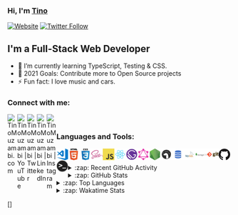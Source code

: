 ### Hi, I'm [Tino][website]

[![Website](https://img.shields.io/website?label=tinomuzambi.com&style=for-the-badge&url=https%3A%2F%2Ftinomuzambi.com)](https://tinomuzambi.com)
[![Twitter Follow](https://img.shields.io/twitter/follow/TinoMuzambi?color=1DA1F2&logo=twitter&style=for-the-badge)](https://twitter.com/intent/follow?original_referer=https%3A%2F%2Fgithub.com%2FTinoMuzambi&screen_name=TinoMuzambi)

## I'm a Full-Stack Web Developer

- 🌱 I’m currently learning TypeScript, Testing & CSS.
- 🥅 2021 Goals: Contribute more to Open Source projects
- ⚡ Fun fact: I love music and cars.

### Connect with me:

[<img align="left" alt="TinoMuzambi.com" width="22px" src="https://img.icons8.com/office/80/000000/globe.png" />][website]
[<img align="left" alt="TinoMuzambi | YouTube" width="22px" src="https://cdn.jsdelivr.net/npm/simple-icons@v3/icons/youtube.svg" />][youtube]
[<img align="left" alt="TinoMuzambi | Twitter" width="22px" src="https://cdn.jsdelivr.net/npm/simple-icons@v3/icons/twitter.svg" />][twitter]
[<img align="left" alt="TinoMuzambi | LinkedIn" width="22px" src="https://cdn.jsdelivr.net/npm/simple-icons@v3/icons/linkedin.svg" />][linkedin]
[<img align="left" alt="TinoMuzambi | Instagram" width="22px" src="https://cdn.jsdelivr.net/npm/simple-icons@v3/icons/instagram.svg" />][instagram]

<br />

### Languages and Tools:

[<img align="left" alt="Visual Studio Code" width="26px" src="https://raw.githubusercontent.com/github/explore/80688e429a7d4ef2fca1e82350fe8e3517d3494d/topics/visual-studio-code/visual-studio-code.png" />][website]
[<img align="left" alt="HTML5" width="26px" src="https://raw.githubusercontent.com/github/explore/80688e429a7d4ef2fca1e82350fe8e3517d3494d/topics/html/html.png" />][website]
[<img align="left" alt="CSS3" width="26px" src="https://raw.githubusercontent.com/github/explore/80688e429a7d4ef2fca1e82350fe8e3517d3494d/topics/css/css.png" />][website]
[<img align="left" alt="Sass" width="26px" src="https://raw.githubusercontent.com/github/explore/80688e429a7d4ef2fca1e82350fe8e3517d3494d/topics/sass/sass.png" />][website]
[<img align="left" alt="JavaScript" width="26px" src="https://raw.githubusercontent.com/github/explore/80688e429a7d4ef2fca1e82350fe8e3517d3494d/topics/javascript/javascript.png" />][website]
[<img align="left" alt="React" width="26px" src="https://raw.githubusercontent.com/github/explore/80688e429a7d4ef2fca1e82350fe8e3517d3494d/topics/react/react.png" />][website]
[<img align="left" alt="Gatsby" width="26px" src="https://raw.githubusercontent.com/github/explore/e94815998e4e0713912fed477a1f346ec04c3da2/topics/gatsby/gatsby.png" />][website]
[<img align="left" alt="GraphQL" width="26px" src="https://raw.githubusercontent.com/github/explore/80688e429a7d4ef2fca1e82350fe8e3517d3494d/topics/graphql/graphql.png" />][website]
[<img align="left" alt="Node.js" width="26px" src="https://raw.githubusercontent.com/github/explore/80688e429a7d4ef2fca1e82350fe8e3517d3494d/topics/nodejs/nodejs.png" />][website]
[<img align="left" alt="Deno" width="26px" src="https://raw.githubusercontent.com/github/explore/361e2821e2dea67711cde99c9c40ed357061cf27/topics/deno/deno.png" />][website]
[<img align="left" alt="SQL" width="26px" src="https://raw.githubusercontent.com/github/explore/80688e429a7d4ef2fca1e82350fe8e3517d3494d/topics/sql/sql.png" />][website]
[<img align="left" alt="MySQL" width="26px" src="https://raw.githubusercontent.com/github/explore/80688e429a7d4ef2fca1e82350fe8e3517d3494d/topics/mysql/mysql.png" />][website]
[<img align="left" alt="MongoDB" width="26px" src="https://raw.githubusercontent.com/github/explore/80688e429a7d4ef2fca1e82350fe8e3517d3494d/topics/mongodb/mongodb.png" />][website]
[<img align="left" alt="Git" width="26px" src="https://raw.githubusercontent.com/github/explore/80688e429a7d4ef2fca1e82350fe8e3517d3494d/topics/git/git.png" />][website]
[<img align="left" alt="GitHub" width="26px" src="https://raw.githubusercontent.com/github/explore/78df643247d429f6cc873026c0622819ad797942/topics/github/github.png" />][website]
[<img align="left" alt="Terminal" width="26px" src="https://raw.githubusercontent.com/github/explore/80688e429a7d4ef2fca1e82350fe8e3517d3494d/topics/terminal/terminal.png" />][website]

<br />
<br />


<details>
  <summary>:zap: Recent GitHub Activity</summary>
  

</details>


<details>
  <summary>:zap: GitHub Stats</summary>

  <br />

[![Tino's GitHub stats](https://github-readme-stats.vercel.app/api?username=TinoMuzambi&count_private=true&theme=dark&show_icons=true&include_all_commits=true)](https://github.com/anuraghazra/github-readme-stats)

</details>


<details>
  <summary>:zap: Top Languages</summary>

  <br />

[![Top Langs](https://github-readme-stats.vercel.app/api/top-langs/?username=TinoMuzambi&layout=compact&theme=dark)](https://github.com/anuraghazra/github-readme-stats)


</details>

<details>
  <summary>:zap: Wakatime Stats</summary>

  <br />

[![TinoMuzambi's wakatime stats](https://github-readme-stats.vercel.app/api/wakatime?username=tinomuzambi&layout=compact&theme=dark)](https://github.com/anuraghazra/github-readme-stats)



</details>

[website]: https://tinomuzambi.com
[twitter]: https://twitter.com/TinoMuzambi
[youtube]: https://www.youtube.com/channel/UC4V3g54INQEizr8U7QTxCbg
[instagram]: https://instagram.com/tinomuzambi
[linkedin]: https://linkedin.com/in/tinomuzambi
[]